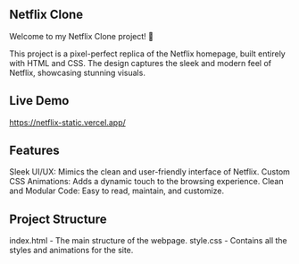## Netflix Clone

Welcome to my Netflix Clone project! 🌟

This project is a pixel-perfect replica of the Netflix homepage, built entirely with HTML and CSS. The design captures the sleek and modern feel of Netflix, showcasing stunning visuals.

 ## Live Demo
https://netflix-static.vercel.app/

 ## Features
Sleek UI/UX: Mimics the clean and user-friendly interface of Netflix.
Custom CSS Animations: Adds a dynamic touch to the browsing experience.
Clean and Modular Code: Easy to read, maintain, and customize.

 ## Project Structure

index.html - The main structure of the webpage.
style.css - Contains all the styles and animations for the site.
